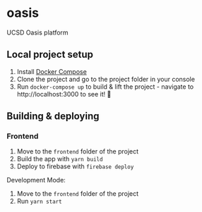 # oasis
UCSD Oasis platform

## Local project setup

1. Install [Docker Compose](https://docs.docker.com/compose/install/)
2. Clone the project and go to the project folder in your console
3. Run `docker-compose up` to build & lift the project - navigate to http://localhost:3000 to see it! 🚀

## Building & deploying

### Frontend

1. Move to the `frontend` folder of the project
2. Build the app with `yarn build`
3. Deploy to firebase with `firebase deploy`

Development Mode: 
1. Move to the `frontend` folder of the project
2. Run `yarn start`